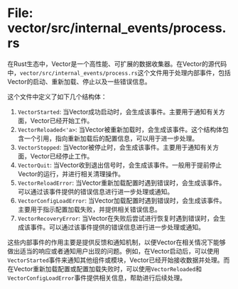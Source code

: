 # File: vector/src/internal_events/process.rs

在Rust生态中，Vector是一个高性能、可扩展的数据收集器。在Vector的源代码中，`vector/src/internal_events/process.rs`这个文件用于处理内部事件，包括Vector的启动、重新加载、停止以及一些错误信息。

这个文件中定义了如下几个结构体：
1. `VectorStarted`: 当Vector成功启动时，会生成该事件。主要用于通知有关方面，Vector已经开始工作。
2. `VectorReloaded<'a>`: 当Vector被重新加载时，会生成该事件。这个结构体包含一个引用，指向重新加载后的配置信息，可以用于进一步处理。
3. `VectorStopped`: 当Vector被停止时，会生成该事件。主要用于通知有关方面，Vector已经停止工作。
4. `VectorQuit`: 当Vector收到退出信号时，会生成该事件。一般用于提前停止Vector的运行，并进行相关清理操作。
5. `VectorReloadError`: 当Vector重新加载配置时遇到错误时，会生成该事件。可以通过该事件提供的错误信息进行进一步处理或通知。
6. `VectorConfigLoadError`: 当Vector加载配置时遇到错误时，会生成该事件。主要用于指示配置加载失败，并提供相关错误信息。
7. `VectorRecoveryError`: 当Vector在失败后尝试进行恢复时遇到错误时，会生成该事件。可以通过该事件提供的错误信息进行进一步处理或通知。

这些内部事件的作用主要是提供反馈和通知机制，以便Vector在相关情况下能够做出适当的响应或者通知用户出现的问题。例如，在Vector启动后，可以使用`VectorStarted`事件来通知其他组件或模块，Vector已经开始接收数据并处理。而在Vector重新加载配置或配置加载失败时，可以使用`VectorReloaded`和`VectorConfigLoadError`事件提供相关信息，帮助进行后续处理。

